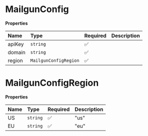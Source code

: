 # MailgunConfig

**Properties**

| Name   | Type                  | Required | Description |
| :----- | :-------------------- | :------- | :---------- |
| apiKey | `string`              | ✅       |             |
| domain | `string`              | ✅       |             |
| region | `MailgunConfigRegion` | ✅       |             |

# MailgunConfigRegion

**Properties**

| Name | Type     | Required | Description |
| :--- | :------- | :------- | :---------- |
| US   | `string` | ✅       | "us"        |
| EU   | `string` | ✅       | "eu"        |
